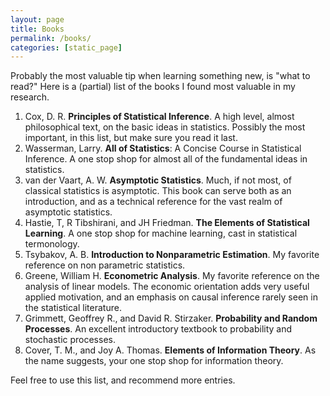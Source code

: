 ```yaml
---
layout: page
title: Books
permalink: /books/
categories: [static_page]
---
```


Probably the most valuable tip when learning something new, is "what to read?"
Here is a (partial) list of the books I found most valuable in my research.

1. Cox, D. R. __Principles of Statistical Inference__. 
A high level, almost philosophical text, on the basic ideas in statistics. Possibly the most important, in this list, but make sure you read it last. 
2. Wasserman, Larry. __All of Statistics__: A Concise Course in Statistical Inference. 
A one stop shop for almost all of the fundamental ideas in statistics.
3. van der Vaart, A. W. __Asymptotic Statistics__. 
Much, if not most, of classical statistics is asymptotic. 
This book can serve both as an introduction, and as a technical reference for the vast realm of asymptotic statistics.
4. Hastie, T, R Tibshirani, and JH Friedman. __The Elements of Statistical Learning__. 
A one stop shop for machine learning, cast in statistical termonology.
5. Tsybakov, A. B. __Introduction to Nonparametric Estimation__. 
My favorite reference on non parametric statistics.
6. Greene, William H. __Econometric Analysis__. 
My favorite reference on the analysis of linear models. 
The economic orientation adds very useful applied motivation, and an emphasis on causal inference rarely seen in the statistical literature.
8. Grimmett, Geoffrey R., and David R. Stirzaker. __Probability and Random Processes__. 
An excellent introductory textbook to probability and stochastic processes.
9. Cover, T. M., and Joy A. Thomas. __Elements of Information Theory__. 
As the name suggests, your one stop shop for information theory.

Feel free to use this list, and recommend more entries.


